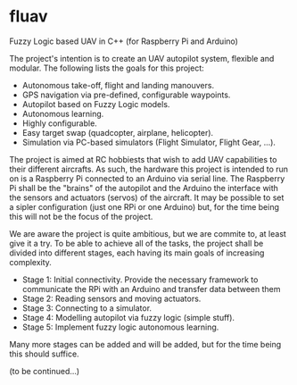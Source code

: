 fluav
=====

  Fuzzy Logic based UAV in C++ (for Raspberry Pi and Arduino)


The project's intention is to create an UAV autopilot system, flexible and modular. The following lists the goals for this project:

  * Autonomous take-off, flight and landing manouvers.
  * GPS navigation via pre-defined, configurable waypoints.
  * Autopilot based on Fuzzy Logic models.
  * Autonomous learning.
  * Highly configurable.
  * Easy target swap (quadcopter, airplane, helicopter).
  * Simulation via PC-based simulators (Flight Simulator, Flight Gear, ...).


The project is aimed at RC hobbiests that wish to add UAV capabilities to their different aircrafts. As such, the hardware this project is intended to run on is a Raspberry Pi connected to an Arduino via serial line. The Raspberry Pi shall be the "brains" of the autopilot and the Arduino the interface with the sensors and actuators (servos) of the aircraft. It may be possible to set a sipler configuration (just one RPi or one Arduino) but, for the time being this will not be the focus of the project.

We are aware the project is quite ambitious, but we are commite to, at least give it a try. To be able to achieve all of the tasks, the project shall be divided into different stages, each having its main goals of increasing complexity.
  
  * Stage 1: Initial connectivity. Provide the necessary framework to communicate the RPi with an Arduino and transfer data between them
  * Stage 2: Reading sensors and moving actuators.
  * Stage 3: Connecting to a simulator.
  * Stage 4: Modelling autopilot via fuzzy logic (simple stuff).
  * Stage 5: Implement fuzzy logic autonomous learning.


Many more stages can be added and will be added, but for the time being this should suffice.

(to be continued...)

